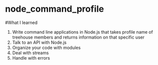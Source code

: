 # node_command_profile

#What I learned
1. Write command line applications in Node.js that takes profile name of treehouse members and returns information on that specific user
2. Talk to an API with Node.js
3. Organize your code with modules
4. Deal with streams 
5. Handle with errors
